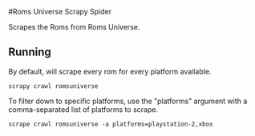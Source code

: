 #Roms Universe Scrapy Spider

Scrapes the Roms from Roms Universe.

## Running

By default, will scrape every rom for every platform available.

    scrapy crawl romsuniverse

To filter down to specific platforms, use the "platforms" argument
with a comma-separated list of platforms to scrape.

    scrape crawl romsuniverse -a platforms=playstation-2,xbox
